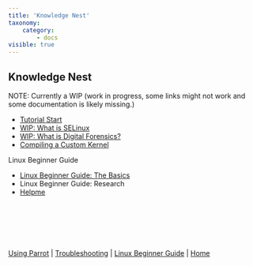 ```yaml
---
title: 'Knowledge Nest'
taxonomy:
    category:
        - docs
visible: true
---
```


## Knowledge Nest

NOTE: Currently a WIP (work in progress, some links might not work and some documentation is likely missing.)

- [Tutorial Start](tutorial-start.md)
- [WIP: What is SELinux](selinux.md)
- [WIP: What is Digital Forensics?](forensics.md)
- [Compiling a Custom Kernel](compile-custom-k.md)

Linux Beginner Guide
- [Linux Beginner Guide: The Basics](lbg-basics.md)
- Linux Beginner Guide: Research
- [Helpme](helpme.md)

&nbsp;

&nbsp;

&nbsp;

[Using Parrot](https://docs.parrot.sh/info/start/) | [Troubleshooting](https://docs.parrot.sh/trbl/start/) | [Linux Beginner Guide](https://docs.parrot.sh/library/lbg-basics/) | [Home](https://docs.parrot.sh/)

